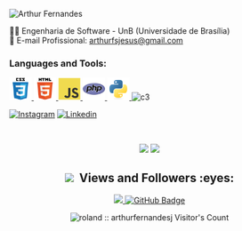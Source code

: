 ![Arthur Fernandes](https://readme-typing-svg.herokuapp.com?font=Inter&color=3A9CDF&size=30&weight=700&lines=Hi,+My+name+is+Arthur+Fernandes;Software+engineering+students)

🧑‍🎓 Engenharia de Software - UnB (Universidade de Brasília) <br>
📧 E-mail Profissional: arthurfsjesus@gmail.com<br>


### Languages and Tools:

<p align="left"> <a href="https://www.gnu.org/software/bash/" target="_blank">  <a href="https://www.w3schools.com/css/" target="_blank"> <img src="https://raw.githubusercontent.com/devicons/devicon/master/icons/css3/css3-original-wordmark.svg" alt="css3" width="40" height="40"/> </a> <a href="https://www.w3.org/html/" target="_blank"> <img src="https://raw.githubusercontent.com/devicons/devicon/master/icons/html5/html5-original-wordmark.svg" alt="html5" width="40" height="40"/> </a> <a href="https://developer.mozilla.org/en-US/docs/Web/JavaScript" target="_blank"> <img src="https://raw.githubusercontent.com/devicons/devicon/master/icons/javascript/javascript-original.svg" alt="javascript" width="40" height="40"/> </a>
<a href="https://www.php.net" target="_blank"> <img src="https://raw.githubusercontent.com/devicons/devicon/master/icons/php/php-original.svg" alt="php" width="40" height="40"/> </a> <a href="https://www.python.org" target="_blank"> <img src="https://raw.githubusercontent.com/devicons/devicon/master/icons/python/python-original.svg" alt="python" width="40" height="40"/> </a> 
<img src="https://cdn.jsdelivr.net/gh/devicons/devicon/icons/c/c-original.svg" alt="c3" width="40" heigth="40"/>
  
[![Instagram](https://img.shields.io/badge/Instagram-E4405F?style=for-the-badge&logo=instagram&logoColor=white)](https://www.instagram.com/arthurfernandesj/)
 [![Linkedin](https://img.shields.io/badge/LinkedIn-0077B5?style=for-the-badge&logo=linkedin&logoColor=white)](https://www.linkedin.com/in/arthur-fernandes-63671a221/)


</a> </p>
<br />
<div align="center">
 <img height="190em" src="http://github-profile-summary-cards.vercel.app/api/cards/profile-details?username=arthurfernandesj&theme=tokyonight"/> 
   <img height="140em" src="https://github-readme-stats.vercel.app/api/top-langs/?username=arthurfernandesj&layout=compact&langs_count=7&theme=tokyonight&hide_border=true"/>
  </a>
</div>

<h2 align="center"> <img src="https://media.giphy.com/media/iY8CRBdQXODJSCERIr/giphy.gif" width="35px">&nbsp; Views and Followers :eyes:</h2>
<p align="center">
<a href="https://github.com/arthurfernandesj/github-profile-views-counter">
    <img src="https://komarev.com/ghpvc/?username=arthurfernandesj">
</a>
    <a href="https://github.com/arthurfernandesj?tab=followers">
        <img src="https://img.shields.io/github/followers/arthurfernandesj?label=Followers&style=social" alt="GitHub Badge">
    </a>
</p>
<p align="center"><img src="https://profile-counter.glitch.me/github-profile-views-counter/count.svg"  alt="roland :: arthurfernandesj Visitor's Count" /></p> 
